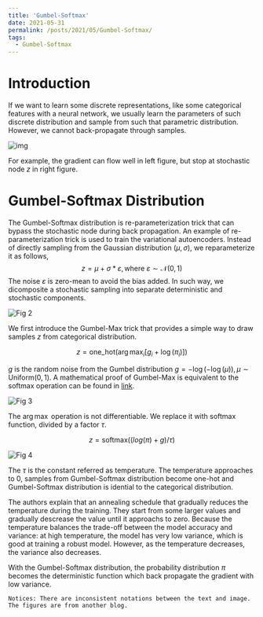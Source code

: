 ```yaml
---
title: 'Gumbel-Softmax'
date: 2021-05-31
permalink: /posts/2021/05/Gumbel-Softmax/
tags:
  - Gumbel-Softmax
---
```




# Introduction

If we want to learn some discrete representations, like some categorical features with a neural network, we usually learn the parameters of such discrete distribution and sample from such that parametric distribution. However, we cannot back-propagate through samples.

![img](https://4.bp.blogspot.com/-fpP3tK8x5Xk/WCKuHOhS7qI/AAAAAAAAFKs/hGfcGjBC3msRhQczwPMoiWhfIOtnGL1CACEw/s320/gumbel1.png)

For example, the gradient can flow well in left figure, but stop at stochastic node $z$ in right figure.

# Gumbel-Softmax Distribution

The Gumbel-Softmax distribution is re-parameterization trick that can bypass the stochastic node during back propagation. An example of re-parameterization trick is used to train the variational autoencoders. Instead of directly sampling from the Gaussian distribution $(\mu, \sigma)$,  we reparameterize it as follows,
$$ z  = \mu + \sigma * \varepsilon, \text{where } \varepsilon \sim \mathcal{N}(0, 1)$$
The noise $\varepsilon$ is zero-mean to avoid the bias added. In such way, we dicomposite a stochastic sampling into separate deterministic and  stochastic components. 

![Fig 2](https://sassafras13.github.io/images/2020-08-13-GumbelSoftmax-fig2.png)

We first introduce the Gumbel-Max trick that  provides a simple way to draw samples $z$ from categorical distribution. 

$$z = \text{one\_hot}(\arg\max_i [g_i + \log(\pi_i)])$$

$g$ is the random noise from the Gumbel distribution $g = -\log(-\log(\mu)), \mu \sim \text{Uniform}(0,1)$.  A mathematical proof of Gumbel-Max is equivalent to the softmax operation can be found in [link](https://lips.cs.princeton.edu/the-gumbel-max-trick-for-discrete-distributions/).

![Fig 3](https://sassafras13.github.io/images/2020-08-13-GumbelSoftmax-fig3.png)

The $\arg\max$ operation is not differentiable. We replace it with softmax function, divided by a factor $\tau$.

$$z = \text{softmax} ((log(\pi) + g)/\tau)$$ 

![Fig 4](https://sassafras13.github.io/images/2020-08-13-GumbelSoftmax-fig4.png)

The $\tau$ is the constant referred as temperature. The temperature approaches to $0$, samples from Gumbel-Softmax distribution become one-hot and Gumbel-Softmax distribution is idential to the categorical distribution.

The authors explain that an annealing schedule that gradually reduces the temperature during the training. They start from some larger values and gradually descrease the value until it approachs to zero. Because the temperature balances the trade-off between the model accuracy and variance: at high temperature, the model has very low variance, which is good at training a robust model. However, as the temperature decreases, the variance also decreases. 

With the Gumbel-Softmax distribution, the probability distribution $\pi$ becomes the deterministic function which back propagate the gradient with low variance. 

    Notices: There are inconsistent notations between the text and image. The figures are from another blog. 

 